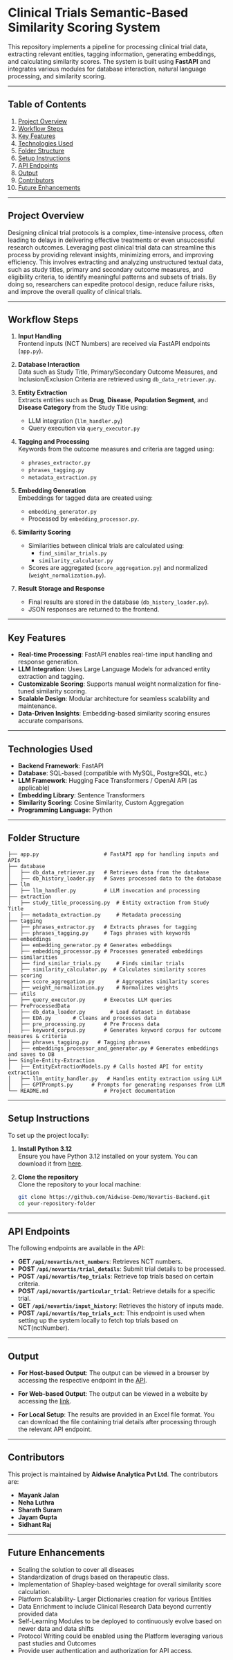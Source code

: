 # Clinical Trials Semantic-Based Similarity Scoring System

This repository implements a pipeline for processing clinical trial data, extracting relevant entities, tagging information, generating embeddings, and calculating similarity scores. The system is built using **FastAPI** and integrates various modules for database interaction, natural language processing, and similarity scoring.

---

## Table of Contents

1. [Project Overview](#project-overview) 
2. [Workflow Steps](#workflow-steps)
3. [Key Features](#key-features)  
4. [Technologies Used](#technologies-used)  
5. [Folder Structure](#folder-structure)  
6. [Setup Instructions](#setup-instructions)
7. [API Endpoints](#api-endpoints)  
8. [Output](#output)  
9. [Contributors](#contributors)  
10. [Future Enhancements](#future-enhancements)

---

## Project Overview

Designing clinical trial protocols is a complex, time-intensive process, often leading to delays in delivering effective treatments or even unsuccessful research outcomes. Leveraging past clinical trial data can streamline this process by providing relevant insights, minimizing errors, and improving efficiency. This involves extracting and analyzing unstructured textual data, such as study titles, primary and secondary outcome measures, and eligibility criteria, to identify meaningful patterns and subsets of trials. By doing so, researchers can expedite protocol design, reduce failure risks, and improve the overall quality of clinical trials.

---

## Workflow Steps

1. **Input Handling**  
   Frontend inputs (NCT Numbers) are received via FastAPI endpoints (`app.py`).

2. **Database Interaction**  
   Data such as Study Title, Primary/Secondary Outcome Measures, and Inclusion/Exclusion Criteria are retrieved using `db_data_retriever.py`.

3. **Entity Extraction**  
   Extracts entities such as **Drug**, **Disease**, **Population Segment**, and **Disease Category** from the Study Title using:
   - LLM integration (`llm_handler.py`)
   - Query execution via `query_executor.py`

4. **Tagging and Processing**  
   Keywords from the outcome measures and criteria are tagged using:  
   - `phrases_extractor.py`  
   - `phrases_tagging.py`  
   - `metadata_extraction.py`

5. **Embedding Generation**  
   Embeddings for tagged data are created using:
   - `embedding_generator.py`  
   - Processed by `embedding_processor.py`.

6. **Similarity Scoring**  
   - Similarities between clinical trials are calculated using:  
     - `find_similar_trials.py`  
     - `similarity_calculator.py`  
   - Scores are aggregated (`score_aggregation.py`) and normalized (`weight_normalization.py`).

7. **Result Storage and Response**  
   - Final results are stored in the database (`db_history_loader.py`).  
   - JSON responses are returned to the frontend.

---

## Key Features

- **Real-time Processing**: FastAPI enables real-time input handling and response generation.  
- **LLM Integration**: Uses Large Language Models for advanced entity extraction and tagging.  
- **Customizable Scoring**: Supports manual weight normalization for fine-tuned similarity scoring.  
- **Scalable Design**: Modular architecture for seamless scalability and maintenance.  
- **Data-Driven Insights**: Embedding-based similarity scoring ensures accurate comparisons.

---

## Technologies Used

- **Backend Framework**: FastAPI  
- **Database**: SQL-based (compatible with MySQL, PostgreSQL, etc.)  
- **LLM Framework**: Hugging Face Transformers / OpenAI API (as applicable)  
- **Embedding Library**: Sentence Transformers  
- **Similarity Scoring**: Cosine Similarity, Custom Aggregation  
- **Programming Language**: Python  

---

## Folder Structure

```plaintext
├── app.py                     # FastAPI app for handling inputs and APIs
├── database
│   ├── db_data_retriever.py   # Retrieves data from the database
│   ├── db_history_loader.py   # Saves processed data to the database
├── llm
│   ├── llm_handler.py         # LLM invocation and processing
├── extraction
│   ├── study_title_processing.py  # Entity extraction from Study Title
│   ├── metadata_extraction.py     # Metadata processing
├── tagging
│   ├── phrases_extractor.py   # Extracts phrases for tagging
│   ├── phrases_tagging.py     # Tags phrases with keywords
├── embeddings
│   ├── embedding_generator.py # Generates embeddings
│   ├── embedding_processor.py # Processes generated embeddings
├── similarities
│   ├── find_similar_trials.py     # Finds similar trials
│   ├── similarity_calculator.py  # Calculates similarity scores
├── scoring
│   ├── score_aggregation.py       # Aggregates similarity scores
│   ├── weight_normalization.py    # Normalizes weights
├── utils
│   ├── query_executor.py      # Executes LLM queries
├── PreProcessedData
│   ├── db_data_loader.py        # Load dataset in database
│   ├── EDA.py       # Cleans and processes data
│   ├── pre_processing.py      # Pre Process data 
│   ├── keyword_corpus.py      # Generates keyword corpus for outcome measures & criteria
│   ├── phrases_tagging.py   # Tagging phrases
│   ├── embeddings_processor_and_generator.py # Generates embeddings and saves to DB
├── Single-Entity-Extraction
│   ├── EntityExtractionModels.py # Calls hosted API for entity extraction
│   ├── llm_entity_handler.py   # Handles entity extraction using LLM
│   ├── GPTPrompts.py      # Prompts for generating responses from LLM
└── README.md                  # Project documentation
```
---

## Setup Instructions
To set up the project locally:

1. **Install Python 3.12**  
   Ensure you have Python 3.12 installed on your system. You can download it from [here](https://www.python.org/downloads/release/python-3120/).

2. **Clone the repository**  
   Clone the repository to your local machine:
   ```bash
   git clone https://github.com/Aidwise-Demo/Novartis-Backend.git
   cd your-repository-folder

---

## API Endpoints
The following endpoints are available in the API:

- **GET `/api/novartis/nct_numbers`**: Retrieves NCT numbers.
- **POST `/api/novartis/trial_details`**: Submit trial details to be processed.
- **POST `/api/novartis/top_trials`**: Retrieve top trials based on certain criteria.
- **POST `/api/novartis/particular_trial`**: Retrieve details for a specific trial.
- **GET `/api/novartis/input_history`**: Retrieves the history of inputs made.
- **POST `/api/novartis/top_trials_nct`**: This endpoint is used when setting up the system locally to fetch top trials based on NCT(nctNumber).

---

## Output
- **For Host-based Output**: The output can be viewed in a browser by accessing the respective endpoint in the [API](https://api.novartis-backend.aidwise.in/).

- **For Web-based Output**: The output can be viewed in a website by accessing the [link](https://novartis.aidwise.in/).
  
- **For Local Setup**: The results are provided in an Excel file format. You can download the file containing trial details after processing through the relevant API endpoint.

---

## Contributors
This project is maintained by **Aidwise Analytica Pvt Ltd**. The contributors are:
- **Mayank Jalan**
- **Neha Luthra**
- **Sharath Suram**
- **Jayam Gupta**
- **Sidhant Raj**

----

## Future Enhancements
- Scaling the solution to cover all diseases
- Standardization of drugs based on therapeutic class.
- Implementation of Shapley-based weightage for overall similarity score calculation.
- Platform Scalability- Larger Dictionaries creation for various Entities
- Data Enrichment to include Clinical Research Data beyond currently provided data
- Self-Learning Modules to be deployed to continuously evolve based on newer data and data shifts
- Protocol Writing could be enabled using the Platform leveraging various past studies and Outcomes
- Provide user authentication and authorization for API access.
